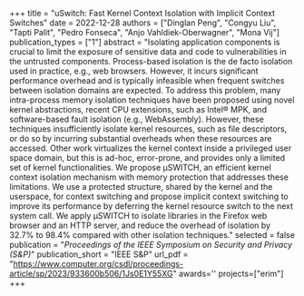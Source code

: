 +++
title = "uSwitch: Fast Kernel Context Isolation with Implicit Context Switches"
date = 2022-12-28
authors = ["Dinglan Peng", "Congyu Liu", "Tapti Palit", "Pedro Fonseca", "Anjo Vahldiek-Oberwagner", "Mona Vij"]
publication_types = ["1"]
abstract = "Isolating application components is crucial to limit the exposure of sensitive data and code to vulnerabilities in the untrusted components. Process-based isolation is the de facto isolation used in practice, e.g., web browsers. However, it incurs significant performance overhead and is typically infeasible when frequent switches between isolation domains are expected. To address this problem, many intra-process memory isolation techniques have been proposed using novel kernel abstractions, recent CPU extensions, such as Intel® MPK, and software-based fault isolation (e.g., WebAssembly). However, these techniques insufficiently isolate kernel resources, such as file descriptors, or do so by incurring substantial overheads when these resources are accessed. Other work virtualizes the kernel context inside a privileged user space domain, but this is ad-hoc, error-prone, and provides only a limited set of kernel functionalities. We propose μSWITCH, an efficient kernel context isolation mechanism with memory protection that addresses these limitations. We use a protected structure, shared by the kernel and the userspace, for context switching and propose implicit context switching to improve its performance by deferring the kernel resource switch to the next system call. We apply μSWITCH to isolate libraries in the Firefox web browser and an HTTP server, and reduce the overhead of isolation by 32.7% to 98.4% compared with other isolation techniques."
selected = false
publication = "*Proceedings of the IEEE Symposium on Security and Privacy (S&P)*"
publication_short = "IEEE S&P"
url_pdf = "https://www.computer.org/csdl/proceedings-article/sp/2023/933600b506/1Js0E1Y55XG"
awards=''
projects=["erim"]
+++
